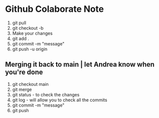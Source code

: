 # Github Colaborate Note

1. git pull
2. git checkout -b <branchName>
3. Make your changes
4. git add .
5. git commit -m "message"
6. git push -u origin <branchName>

## Merging it back to main | let Andrea know when you're done 

1. git checkout main
2. git merge <branchName>
3. git status - to check the changes
4. git log - will allow you to check all the commits
5. git commit -m "message"
6. git push
